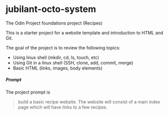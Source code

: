 # jubilant-octo-system
The Odin Project foundations project (Recipes)

This is a starter project for a website template and introduction to HTML and Git.

The goal of the project is to review the following topics:
* Using linux shell (mkdir, cd, ls, touch, etc)
* Using Git in a linux shell (SSH, clone, add, commit, merge)
* Basic HTML (links, images, body elements)

##### Prompt
The project prompt is
> build a basic recipe website. The website will consist of a main index page which will have links to a few recipes.